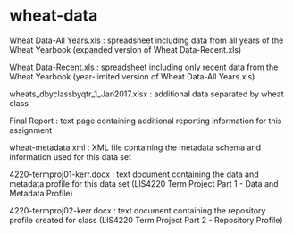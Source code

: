 # wheat-data

Wheat Data-All Years.xls : spreadsheet including data from all years of the Wheat Yearbook (expanded version of Wheat Data-Recent.xls)

Wheat Data-Recent.xls : spreadsheet including only recent data from the Wheat Yearbook (year-limited version of Wheat Data-All Years.xls)

wheats_dbyclassbyqtr_1_Jan2017.xlsx : additional data separated by wheat class 

Final Report : text page containing additional reporting information for this assignment

wheat-metadata.xml : XML file containing the metadata schema and information used for this data set

4220-termproj01-kerr.docx : text document containing the data and metadata profile for this data set (LIS4220 Term Project Part 1 - Data and Metadata Profile)

4220-termproj02-kerr.docx : text document containing the repository profile created for class (LIS4220 Term Project Part 2 - Repository Profile)
